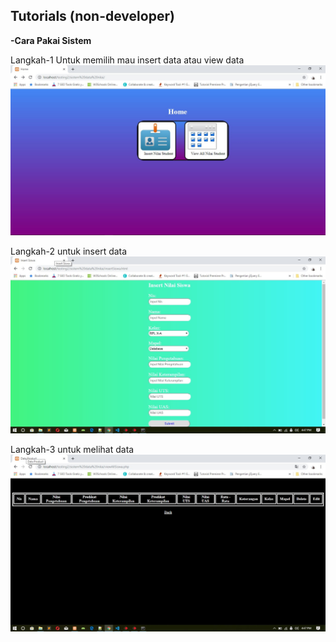 ## Tutorials (non-developer)

**-Cara Pakai Sistem**

Langkah-1 Untuk memilih mau insert data atau view data
![homepage](../../images/homepage.jpg)

Langkah-2 untuk insert data
![insertdata](../../images/tables.jpg)

Langkah-3 untuk melihat data
![melihatdata](../../images/Screenshot_3.jpg)

